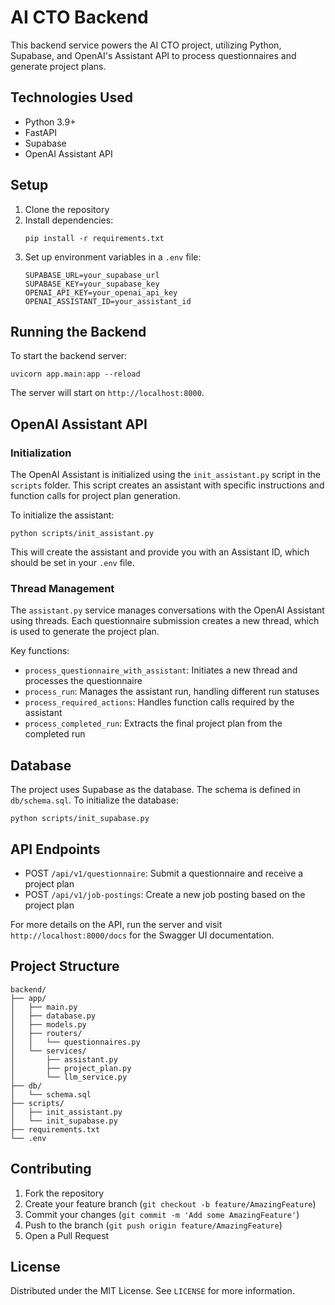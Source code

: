 # AI CTO Backend

This backend service powers the AI CTO project, utilizing Python, Supabase, and OpenAI's Assistant API to process questionnaires and generate project plans.

## Technologies Used

- Python 3.9+
- FastAPI
- Supabase
- OpenAI Assistant API

## Setup

1. Clone the repository
2. Install dependencies:
   ```
   pip install -r requirements.txt
   ```
3. Set up environment variables in a `.env` file:
   ```
   SUPABASE_URL=your_supabase_url
   SUPABASE_KEY=your_supabase_key
   OPENAI_API_KEY=your_openai_api_key
   OPENAI_ASSISTANT_ID=your_assistant_id
   ```

## Running the Backend

To start the backend server:

```
uvicorn app.main:app --reload
```

The server will start on `http://localhost:8000`.

## OpenAI Assistant API

### Initialization

The OpenAI Assistant is initialized using the `init_assistant.py` script in the `scripts` folder. This script creates an assistant with specific instructions and function calls for project plan generation.

To initialize the assistant:

```
python scripts/init_assistant.py
```

This will create the assistant and provide you with an Assistant ID, which should be set in your `.env` file.

### Thread Management

The `assistant.py` service manages conversations with the OpenAI Assistant using threads. Each questionnaire submission creates a new thread, which is used to generate the project plan.

Key functions:
- `process_questionnaire_with_assistant`: Initiates a new thread and processes the questionnaire
- `process_run`: Manages the assistant run, handling different run statuses
- `process_required_actions`: Handles function calls required by the assistant
- `process_completed_run`: Extracts the final project plan from the completed run

## Database

The project uses Supabase as the database. The schema is defined in `db/schema.sql`. To initialize the database:

```
python scripts/init_supabase.py
```

## API Endpoints

- POST `/api/v1/questionnaire`: Submit a questionnaire and receive a project plan
- POST `/api/v1/job-postings`: Create a new job posting based on the project plan

For more details on the API, run the server and visit `http://localhost:8000/docs` for the Swagger UI documentation.

## Project Structure

```
backend/
├── app/
│   ├── main.py
│   ├── database.py
│   ├── models.py
│   ├── routers/
│   │   └── questionnaires.py
│   └── services/
│       ├── assistant.py
│       ├── project_plan.py
│       └── llm_service.py
├── db/
│   └── schema.sql
├── scripts/
│   ├── init_assistant.py
│   └── init_supabase.py
├── requirements.txt
└── .env
```

## Contributing

1. Fork the repository
2. Create your feature branch (`git checkout -b feature/AmazingFeature`)
3. Commit your changes (`git commit -m 'Add some AmazingFeature'`)
4. Push to the branch (`git push origin feature/AmazingFeature`)
5. Open a Pull Request

## License

Distributed under the MIT License. See `LICENSE` for more information.